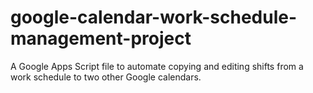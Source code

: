 # google-calendar-work-schedule-management-project
A Google Apps Script file to automate copying and editing shifts from a work schedule to two other Google calendars. 
